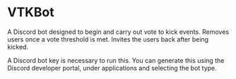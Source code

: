# VTKBot
A Discord bot designed to begin and carry out vote to kick events. Removes users once a vote threshold is met. Invites the users back after being kicked.

A Discord bot key is necessary to run this. You can generate this using the Discord developer portal, under applications and selecting the bot type.
